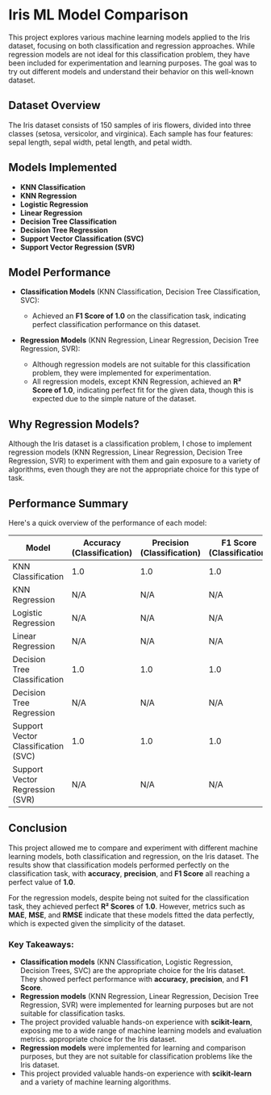 # Iris ML Model Comparison

This project explores various machine learning models applied to the Iris dataset, focusing on both classification and regression approaches. While regression models are not ideal for this classification problem, they have been included for experimentation and learning purposes. The goal was to try out different models and understand their behavior on this well-known dataset.

## Dataset Overview
The Iris dataset consists of 150 samples of iris flowers, divided into three classes (setosa, versicolor, and virginica). Each sample has four features: sepal length, sepal width, petal length, and petal width.

## Models Implemented
- **KNN Classification**
- **KNN Regression**
- **Logistic Regression**
- **Linear Regression**
- **Decision Tree Classification**
- **Decision Tree Regression**
- **Support Vector Classification (SVC)**
- **Support Vector Regression (SVR)**

## Model Performance
- **Classification Models** (KNN Classification, Decision Tree Classification, SVC):
  - Achieved an **F1 Score of 1.0** on the classification task, indicating perfect classification performance on this dataset.
  
- **Regression Models** (KNN Regression, Linear Regression, Decision Tree Regression, SVR):
  - Although regression models are not suitable for this classification problem, they were implemented for experimentation.
  - All regression models, except KNN Regression, achieved an **R² Score of 1.0**, indicating perfect fit for the given data, though this is expected due to the simple nature of the dataset.

## Why Regression Models?
Although the Iris dataset is a classification problem, I chose to implement regression models (KNN Regression, Linear Regression, Decision Tree Regression, SVR) to experiment with them and gain exposure to a variety of algorithms, even though they are not the appropriate choice for this type of task.
## Performance Summary

Here's a quick overview of the performance of each model:

| Model                             | Accuracy (Classification) | Precision (Classification) | F1 Score (Classification) | MAE (Regression) | MSE (Regression) | R² Score (Regression) | RMSE (Regression) |
|-----------------------------------|---------------------------|----------------------------|---------------------------|------------------|------------------|-----------------------|-------------------|
| KNN Classification                | 1.0                       | 1.0                        | 1.0                       | N/A              | N/A              | N/A                   | N/A               |
| KNN Regression                    | N/A                       | N/A                        | N/A                       | 0.03             | 0.01             | 0.99                  | 0.09              |
| Logistic Regression               | N/A                       | N/A                        | N/A                       | 0.0              | 0.0              | 1.0                   | 0.0               |
| Linear Regression                 | N/A                       | N/A                        | N/A                       | 0.0              | 0.0              | 1.0                   | 0.0               |
| Decision Tree Classification      | 1.0                       | 1.0                        | 1.0                       | N/A              | N/A              | N/A                   | N/A               |
| Decision Tree Regression          | N/A                       | N/A                        | N/A                       | 0.0              | 0.0              | 1.0                   | 0.0               |
| Support Vector Classification (SVC)| 1.0                       | 1.0                        | 1.0                       | N/A              | N/A              | N/A                   | N/A               |
| Support Vector Regression (SVR)   | N/A                       | N/A                        | N/A                       | 0.0              | 0.0              | 1.0                   | 0.0               |

## Conclusion

This project allowed me to compare and experiment with different machine learning models, both classification and regression, on the Iris dataset. The results show that classification models performed perfectly on the classification task, with **accuracy**, **precision**, and **F1 Score** all reaching a perfect value of **1.0**.

For the regression models, despite being not suited for the classification task, they achieved perfect **R² Scores** of **1.0**. However, metrics such as **MAE**, **MSE**, and **RMSE** indicate that these models fitted the data perfectly, which is expected given the simplicity of the dataset.

### Key Takeaways:
- **Classification models** (KNN Classification, Logistic Regression, Decision Trees, SVC) are the appropriate choice for the Iris dataset. They showed perfect performance with **accuracy**, **precision**, and **F1 Score**.
- **Regression models** (KNN Regression, Linear Regression, Decision Tree Regression, SVR) were implemented for learning purposes but are not suitable for classification tasks.
- The project provided valuable hands-on experience with **scikit-learn**, exposing me to a wide range of machine learning models and evaluation metrics.
 appropriate choice for the Iris dataset.
- **Regression models** were implemented for learning and comparison purposes, but they are not suitable for classification problems like the Iris dataset.
- This project provided valuable hands-on experience with **scikit-learn** and a variety of machine learning algorithms.

